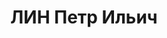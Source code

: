 ---
title: ЛИН Петр Ильич
description: "1903 року народження, м. Бердичів Київської області, єврей, освіта вища,\
  \ безпартійний. Проживав: м. Макіївка Донецької області. Радколонія. Дирекор заводу\
  \ ім. Кірова. \n  Заарештований 25 липня 1937 року. Засуджений виїзною сесією військової\
  \ колегії Верховного Суду СРСР у м. Києві до розстрілу з конфіскацією майна. Вирок\
  \ приведено до виконання у м. Києві 30 жовтня 1937 року. \n  Реабілітований у 1956\
  \ році."
---